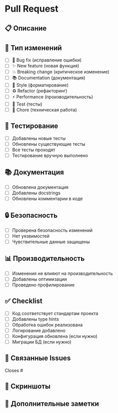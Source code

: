 # Pull Request

## 📋 Описание
<!-- Краткое описание изменений -->

## 🔧 Тип изменений
- [ ] 🐛 Bug fix (исправление ошибки)
- [ ] ✨ New feature (новая функция)
- [ ] 💥 Breaking change (критическое изменение)
- [ ] 📚 Documentation (документация)
- [ ] 🎨 Style (форматирование)
- [ ] ♻️ Refactor (рефакторинг)
- [ ] ⚡ Performance (производительность)
- [ ] 🧪 Test (тесты)
- [ ] 🔧 Chore (техническая работа)

## 🧪 Тестирование
- [ ] Добавлены новые тесты
- [ ] Обновлены существующие тесты
- [ ] Все тесты проходят
- [ ] Тестирование вручную выполнено

## 📚 Документация
- [ ] Обновлена документация
- [ ] Добавлены docstrings
- [ ] Обновлены комментарии в коде

## 🔒 Безопасность
- [ ] Проверена безопасность изменений
- [ ] Нет уязвимостей
- [ ] Чувствительные данные защищены

## 📊 Производительность
- [ ] Изменения не влияют на производительность
- [ ] Добавлены оптимизации
- [ ] Проведено профилирование

## ✅ Checklist
- [ ] Код соответствует стандартам проекта
- [ ] Добавлены type hints
- [ ] Обработка ошибок реализована
- [ ] Логирование добавлено
- [ ] Конфигурация обновлена (если нужно)
- [ ] Миграции БД (если нужно)

## 🔗 Связанные Issues
<!-- Ссылки на связанные issues -->
Closes #<!-- номер issue -->

## 📸 Скриншоты
<!-- Если применимо, добавьте скриншоты -->

## 📝 Дополнительные заметки
<!-- Любая дополнительная информация -->